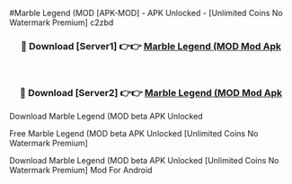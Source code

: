#Marble Legend (MOD [APK-MOD] - APK Unlocked - [Unlimited Coins No Watermark Premium] c2zbd



<div align="center">

<h3>🔴 Download [Server1] 👉👉 <a href="https://momento.my/?title=Marble_Legend_(MOD">Marble Legend (MOD Mod Apk</a></h3><br>

<h3>🔴 Download [Server2] 👉👉 <a href="https://momento.my/?title=Marble_Legend_(MOD">Marble Legend (MOD Mod Apk</a></h3>
</div>



Download Marble Legend (MOD beta APK Unlocked

Free Marble Legend (MOD beta APK Unlocked [Unlimited Coins No Watermark Premium]

Download Marble Legend (MOD beta APK Unlocked [Unlimited Coins No Watermark Premium] Mod For Android

